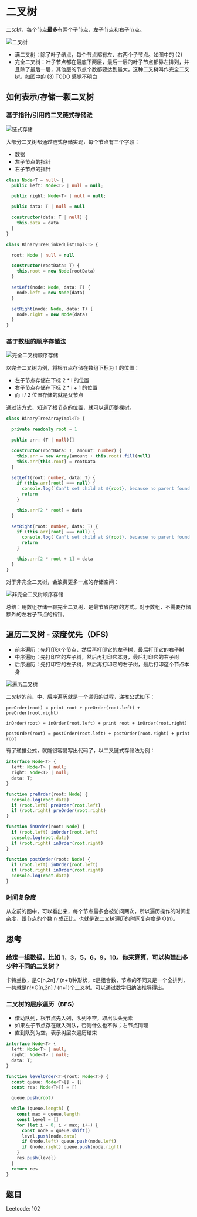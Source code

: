 # 二叉树

二叉树，每个节点**最多**有两个子节点，左子节点和右子节点。

![二叉树](@imgs/09c2972d56eb0cf67e727deda0e9412b.jpg)

- 满二叉树：除了叶子结点，每个节点都有左、右两个子节点。如图中的 (2)
- 完全二叉树：叶子节点都在最底下两层，最后一层的叶子节点都靠左排列，并且除了最后一层，其他层的节点个数都要达到最大，这种二叉树叫作完全二叉树。如图中的 (3) TODO 感觉不明白

## 如何表示/存储一颗二叉树

### 基于指针/引用的二叉链式存储法

![链式存储](@imgs/12cd11b2432ed7c4dfc9a2053cb70b8e.jpg)

大部分二叉树都通过链式存储实现，每个节点有三个字段：

- 数据
- 左子节点的指针
- 右子节点的指针

```ts
class Node<T = null> {
  public left: Node<T> | null = null;

  public right: Node<T> | null = null;

  public data: T | null = null

  constructor(data: T | null) {
    this.data = data
  }
}

class BinaryTreeLinkedListImpl<T> {

  root: Node | null = null

  constructor(rootData: T) {
    this.root = new Node(rootData)
  }

  setLeft(node: Node, data: T) {
    node.left = new Node(data)
  }

  setRight(node: Node, data: T) {
    node.right = new Node(data)
  }
}
```

### 基于数组的顺序存储法

![完全二叉树顺序存储](@imgs/14eaa820cb89a17a7303e8847a412330.jpg)

以完全二叉树为例，将根节点存储在数组下标为 1 的位置：

- 左子节点存储在下标 2 * i 的位置
- 右子节点存储在下标 2 * i + 1 的位置
- 而 i / 2 位置存储的就是父节点

通过该方式，知道了根节点的位置，就可以遍历整棵树。

```ts
class BinaryTreeArrayImpl<T> {

  private readonly root = 1

  public arr: (T | null)[]

  constructor(rootData: T, amount: number) {
    this.arr = new Array(amount + this.root).fill(null)
    this.arr[this.root] = rootData
  }

  setLeft(root: number, data: T) {
    if (this.arr[root] === null) {
      console.log(`Can't set child at ${root}, because no parent found!`)
      return
    }

    this.arr[2 * root] = data
  }

  setRight(root: number, data: T) {
    if (this.arr[root] === null) {
      console.log(`Can't set child at ${root}, because no parent found!`)
      return
    }

    this.arr[2 * root + 1] = data
  }
}
```

对于非完全二叉树，会浪费更多一点的存储空间：

![非完全二叉树顺序存储](@imgs/08bd43991561ceeb76679fbb77071223.jpg)

总结：用数组存储一颗完全二叉树，是最节省内存的方式。对于数组，不需要存储额外的左右子节点的指针。

## 遍历二叉树 - 深度优先（DFS)

- 前序遍历：先打印这个节点，然后再打印它的左子树，最后打印它的右子树
- 中序遍历：先打印它的左子树，然后再打印它本身，最后打印它的右子树
- 后序遍历：先打印它的左子树，然后再打印它的右子树，最后打印这个节点本身

![遍历二叉树](@imgs/ab103822e75b5b15c615b68560cb2416.jpg)

二叉树的前、中、后序遍历就是一个递归的过程，递推公式如下：

```
preOrder(root) = print root + preOrder(root.left) + preOrder(root.right)

inOrder(root) = inOrder(root.left) + print root + inOrder(root.right)

postOrder(root) = postOrder(root.left) + postOrder(root.right) + print root
```

有了递推公式，就能很容易写出代码了，以二叉链式存储法为例：

```ts
interface Node<T> {
  left: Node<T> | null;
  right: Node<T> | null;
  data: T;
}

function preOrder(root: Node) {
  console.log(root.data)
  if (root.left) preOrder(root.left)
  if (root.right) preOrder(root.right)
}

function inOrder(root: Node) {
  if (root.left) inOrder(root.left)
  console.log(root.data)
  if (root.right) inOrder(root.right)
}

function postOrder(root: Node) {
  if (root.left) inOrder(root.left)
  if (root.right) inOrder(root.right)
  console.log(root.data)
}
```

### 时间复杂度

从之前的图中，可以看出来，每个节点最多会被访问两次，所以遍历操作的时间复杂度，跟节点的个数 n 成正比，也就是说二叉树遍历的时间复杂度是 O(n)。

## 思考

### 给定一组数据，比如 1，3，5，6，9，10。你来算算，可以构建出多少种不同的二叉树？

卡特兰数，是C[n,2n] / (n+1)种形状，c是组合数，节点的不同又是一个全排列，一共就是n!*C[n,2n] / (n+1)个二叉树。可以通过数学归纳法推导得出。

### 二叉树的层序遍历（BFS）

- 借助队列，根节点先入列，队列不空，取出队头元素
- 如果左子节点存在就入列队，否则什么也不做；右节点同理
- 直到队列为空，表示树层次遍历结束

```ts
interface Node<T> {
  left: Node<T> | null;
  right: Node<T> | null;
  data: T;
}

function levelOrder<T>(root: Node<T>) {
  const queue: Node<T>[] = []
  const res: Node<T>[] = []

  queue.push(root)

  while (queue.length) {
    const max = queue.length
    const level = []
    for (let i = 0; i < max; i++) {
      const node = queue.shift()
      level.push(node.data)
      if (node.left) queue.push(node.left)
      if (node.right) queue.push(node.right)
    }
    res.push(level)
  }
  return res
}
```

## 题目

Leetcode: 102
